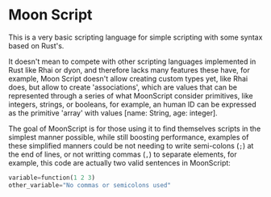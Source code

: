 # Moon Script

This is a very basic scripting language for simple scripting with some
syntax based on Rust's.

It doesn't mean to compete with other scripting languages implemented
in Rust like Rhai or dyon, and therefore lacks many features these
have, for example, Moon Script doesn't allow creating custom types yet,
like Rhai does, but allow to create 'associations', which are values that 
can be represented through a series of what MoonScript consider primitives,
like integers, strings, or booleans, for example, an human ID can be
expressed as the primitive 'array' with values [name: String, age: integer].

The goal of MoonScript is for those using it to find themselves scripts
in the simplest manner possible, while still boosting performance, examples
of these simplified manners could be not needing to write semi-colons (``;``)
at the end of lines, or not writting commas (``,``) to separate elements, for
example, this code are actually two valid sentences in MoonScript:

````rust
variable=function(1 2 3)
other_variable="No commas or semicolons used"
````
